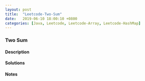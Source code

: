 ```yaml
---
layout: post
title:  "Leetcode-Two-Sum"
date:   2019-06-10 18:00:10 +0800
categories: [Java, Leetcode, Leetcode-Array, Leetcode-HashMap]
---
```


### **Two Sum**

#### Description

#### Solutions

#### Notes
